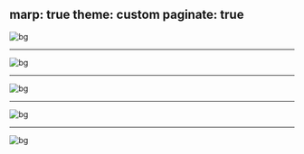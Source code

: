 marp: true
theme: custom
paginate: true
---

<!-- _class: title -->

![bg](/slides/test/images/1.png)

---

![bg](/slides/test/images/2.png)

---

![bg](/slides/test/images/3.png)

---

![bg](/slides/test/images/4.png)

---

![bg](/slides/test/images/5.png)

